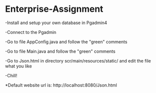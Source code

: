 # Enterprise-Assignment

-Install and setup your own database in Pgadmin4

-Connect to the Pgadmin

-Go to file AppConfig.java and follow the "green" comments

-Go to file Main.java and follow the "green" comments

-Go to Json.html in directory scr/main/resources/static/ and edit the file what you like

-Chill!

*Default website url is: http://localhost:8080/Json.html
